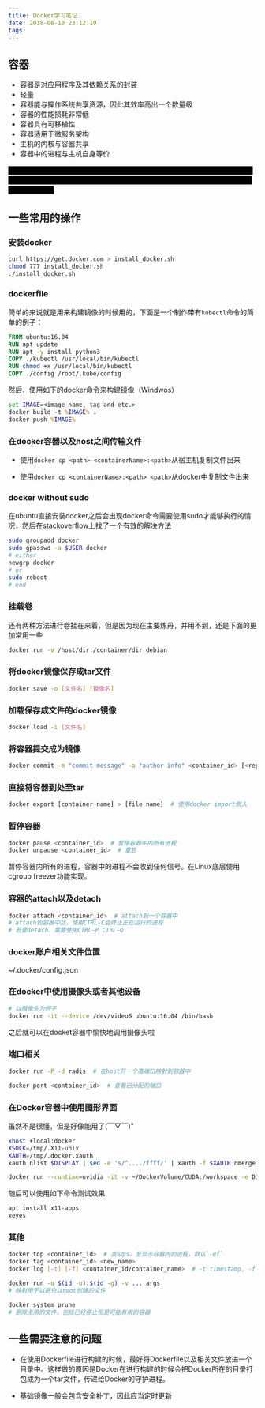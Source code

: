 ```yaml
---
title: Docker学习笔记
date: 2018-06-10 23:12:19
tags:
---
```

<style type="text/css">
span.bb_spoiler {
	color: #000000;
	background-color: #000000;
	padding: 0px 8px;
}

span.bb_spoiler:hover {
	color: #ffffff;
}

span.bb_spoiler > span {
	visibility: hidden;
}

span.bb_spoiler:hover > span {
	visibility: visible;
}
</style>

容器
---

* 容器是对应用程序及其依赖关系的封装
* 轻量
* 容器能与操作系统共享资源，因此其效率高出一个数量级
* 容器的性能损耗非常低
* 容器具有可移植性
* 容器适用于微服务架构
* 主机的内核与容器共享
* 容器中的进程与主机自身等价

<!-- more -->

<span class="bb_spoiler"><span>有点累了先休息一会 (￣▽￣)".....然后休息了好几个月，自从学了一些基础的命令之后觉得没有什么用就放在了一边 <del>借口</del>）😅然后后来实习的时候又感觉好有用就又捡回来了</span></span>

一些常用的操作
---

### 安装docker

```sh
curl https://get.docker.com > install_docker.sh
chmod 777 install_docker.sh
./install_docker.sh
```

### dockerfile

简单的来说就是用来构建镜像的时候用的，下面是一个制作带有`kubectl`命令的简单的例子：

```dockerfile
FROM ubuntu:16.04
RUN apt update
RUN apt -y install python3
COPY ./kubectl /usr/local/bin/kubectl
RUN chmod +x /usr/local/bin/kubectl
COPY ./config /root/.kube/config 
```

然后，使用如下的docker命令来构建镜像（Windwos）

```bat
set IMAGE=<image_name, tag and etc.>
docker build -t %IMAGE% .
docker push %IMAGE%
```

### 在docker容器以及host之间传输文件

* 使用`docker cp <path> <containerName>:<path>`从宿主机复制文件出来

* 使用`docker cp <containerName>:<path> <path>`从docker中复制文件出来

### docker without sudo

在ubuntu直接安装docker之后会出现docker命令需要使用sudo才能够执行的情况，然后在stackoverflow上找了一个有效的解决方法

```sh
sudo groupadd docker
sudo gpasswd -a $USER docker
# either
newgrp docker
# or 
sudo reboot
# end 
```

### 挂载卷

还有两种方法进行卷挂在来着，但是因为现在主要炼丹，并用不到，还是下面的更加常用一些

```sh
docker run -v /host/dir:/container/dir debian
```

### 将docker镜像保存成tar文件

```sh
docker save -o [文件名] [镜像名]
```

### 加载保存成文件的docker镜像

```sh
docker load -i [文件名]
```

### 将容器提交成为镜像

```sh
docker commit -m "commit message" -a "author info" <container_id> [<repostory>[/<tag>]]
```

### 直接将容器到处至tar

```sh
docker export [container name] > [file name]  # 使用docker import倒入
```

### 暂停容器

```sh
docker pause <container_id>  # 暂停容器中的所有进程
docker unpause <container_id>  # 重启
```

暂停容器内所有的进程，容器中的进程不会收到任何信号。在Linux底层使用cgroup freezer功能实现。

### 容器的attach以及detach

```sh
docker attach <container_id>  # attach到一个容器中
# attach到容器中后，使用CTRL-C会终止正在运行的进程
# 若要detach，需要使用CTRL-P CTRL-Q
```

### docker账户相关文件位置

~/.docker/config.json

### 在docker中使用摄像头或者其他设备

```sh
# 以摄像头为例子
docker run -it --device /dev/video0 ubuntu:16.04 /bin/bash
```

之后就可以在docket容器中愉快地调用摄像头啦

### 端口相关

```sh
docker run -P -d radis  # 在host开一个高端口映射到容器中

docker port <container_id>  # 查看已分配的端口
```

### 在Docker容器中使用图形界面

虽然不是很懂，但是好像能用了(￣▽￣)"

```sh
xhost +local:docker
XSOCK=/tmp/.X11-unix
XAUTH=/tmp/.docker.xauth
xauth nlist $DISPLAY | sed -e 's/^..../ffff/' | xauth -f $XAUTH nmerge -

docker run --runtime=nvidia -it -v ~/DockerVolume/CUDA:/workspace -e DISPLAY=$DISPLAY -v $XSOCK:$XSOCK -v $XAUTH:$XAUTH -e XAUTHORITY=$XAUTH nvidia/cuda:10.1-cudnn7-devel bash
```

随后可以使用如下命令测试效果

```sh
apt install x11-apps
xeyes
```

### 其他

```sh
docker top <container_id>  # 类似ps，至显示容器内的进程，默认`-ef`
docker tag <container_id> <new_name>
docker log [-t] [-f] <container_id/container_name>  # -t timestamp, -f stream log
```

```sh
docker run -u $(id -u):$(id -g) -v ... args
# 映射用于以避免以root创建的文件
```

```sh
docker system prune
# 删除无用的文件，包括已经停止但是可能有用的容器
```

一些需要注意的问题
---

* 在使用Dockerfile进行构建的时候，最好将Dockerfile以及相关文件放进一个目录中。这样做的原因是Docker在进行构建的时候会把Docker所在的目录打包成为一个tar文件，传递给Docker的守护进程。

* 基础镜像一般会包含安全补丁，因此应当定时更新